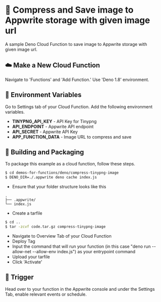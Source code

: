 # 📧 Compress and Save image to Appwrite storage with given image url
A sample Deno Cloud Function to save image to Appwrite storage with given image url.

## ☁️ Make a New Cloud Function
Navigate to 'Functions' and 'Add Function.'
Use 'Deno 1.8' environment.

## 📝 Environment Variables
Go to Settings tab of your Cloud Function. Add the following environment variables.

* **TINYPNG_API_KEY** - API Key for Tinypng 
* **API_ENDPOINT** - Appwrite API endpoint
* **API_SECRET** - Appwrite API Key
* **APP_FUNCTION_DATA** - Image URL to compress and save

## 🚀 Building and Packaging
To package this example as a cloud function, follow these steps.

```bash
$ cd demos-for-functions/deno/compress-tinypng-image
$ DENO_DIR=./.appwrite deno cache index.js
```

* Ensure that your folder structure looks like this 
```
.
├── .appwrite/
└── index.js
```
* Create a tarfile

```bash
$ cd ..
$ tar -zcvf code.tar.gz compress-tinypng-image
```

* Navigate to Overview Tab of your Cloud Function
* Deploy Tag
* Input the command that will run your function (in this case "deno run --allow-net --allow-env index.js") as your entrypoint command
* Upload your tarfile 
* Click 'Activate'

## 🎯 Trigger
Head over to your function in the Appwrite console and under the Settings Tab, enable relevant events or schedule.
